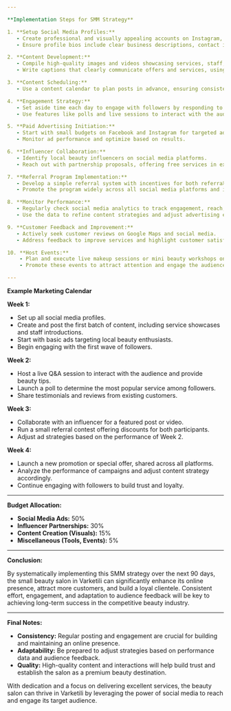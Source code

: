 ```yaml
---

**Implementation Steps for SMM Strategy**

1. **Setup Social Media Profiles:**
   - Create professional and visually appealing accounts on Instagram, Facebook, Google Maps, and TikTok.
   - Ensure profile bios include clear business descriptions, contact information, and calls-to-action like预约.booking.

2. **Content Development:**
   - Compile high-quality images and videos showcasing services, staff, and salon ambiance.
   - Write captions that clearly communicate offers and services, using relevant hashtags to increase visibility.

3. **Content Scheduling:**
   - Use a content calendar to plan posts in advance, ensuring consistent and engaging content throughout the week.

4. **Engagement Strategy:**
   - Set aside time each day to engage with followers by responding to messages and comments.
   - Use features like polls and live sessions to interact with the audience and encourage participation.

5. **Paid Advertising Initiation:**
   - Start with small budgets on Facebook and Instagram for targeted ads, focusing on local demographics interested in beauty services.
   - Monitor ad performance and optimize based on results.

6. **Influencer Collaboration:**
   - Identify local beauty influencers on social media platforms.
   - Reach out with partnership proposals, offering free services in exchange for honest reviews and social media features.

7. **Referral Program Implementation:**
   - Develop a simple referral system with incentives for both referra和被referral.
   - Promote the program widely across all social media platforms and in-salon through flyers or brochures.

8. **Monitor Performance:**
   - Regularly check social media analytics to track engagement, reach, and conversions.
   - Use the data to refine content strategies and adjust advertising efforts.

9. **Customer Feedback and Improvement:**
   - Actively seek customer reviews on Google Maps and social media.
   - Address feedback to improve services and highlight customer satisfaction in social media posts.

10. **Host Events:**
    - Plan and execute live makeup sessions or mini beauty workshops on Instagram or Facebook live.
    - Promote these events to attract attention and engage the audience.

---
```


**Example Marketing Calendar**

**Week 1:**
- Set up all social media profiles.
- Create and post the first batch of content, including service showcases and staff introductions.
- Start with basic ads targeting local beauty enthusiasts.
- Begin engaging with the first wave of followers.

**Week 2:**
- Host a live Q&A session to interact with the audience and provide beauty tips.
- Launch a poll to determine the most popular service among followers.
- Share testimonials and reviews from existing customers.

**Week 3:**
- Collaborate with an influencer for a featured post or video.
- Run a small referral contest offering discounts for both participants.
- Adjust ad strategies based on the performance of Week 2.

**Week 4:**
- Launch a new promotion or special offer, shared across all platforms.
- Analyze the performance of campaigns and adjust content strategy accordingly.
- Continue engaging with followers to build trust and loyalty.

---

**Budget Allocation:**

- **Social Media Ads:** 50%
- **Influencer Partnerships:** 30%
- **Content Creation (Visuals):** 15%
- **Miscellaneous (Tools, Events):** 5%

---

**Conclusion:**

By systematically implementing this SMM strategy over the next 90 days, the small beauty salon in Varketili can significantly enhance its online presence, attract more customers, and build a loyal clientele. Consistent effort, engagement, and adaptation to audience feedback will be key to achieving long-term success in the competitive beauty industry.

---

**Final Notes:**

- **Consistency:** Regular posting and engagement are crucial for building and maintaining an online presence.
- **Adaptability:** Be prepared to adjust strategies based on performance data and audience feedback.
- **Quality:** High-quality content and interactions will help build trust and establish the salon as a premium beauty destination.

With dedication and a focus on delivering excellent services, the beauty salon can thrive in Varketili by leveraging the power of social media to reach and engage its target audience.